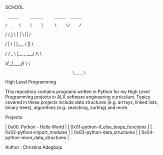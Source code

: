 SCHOOL

     _____     ______     _____  _____  

    /  _  \    |    |     \    \/    / 

   /  /_\  \   |    |      \   ||   /   

  /    |    \  |    |___   /   ||   \   

 /  __/ \__  \ |___ _ ___\/    /\    \  

/____/   \____\|_________/____/  \    \

                                  \____\

High Level Programming

This repository contains programs written in Python for my High Level Programming projects in ALX software engineering curriculum. Topics covered in these projects include data structures (e.g. arrrays, linked lists, binary trees), algorithms (e.g. searching, sorting) and more.



Projects

| 0x00. Python - Hello World | | 0x01-python-if_else_loops_functions | | 0x02-python-import_modules | | 0x03-python-data_structures | | 0x04-python-more_data_structures |



Author : Christina Adegbaju

